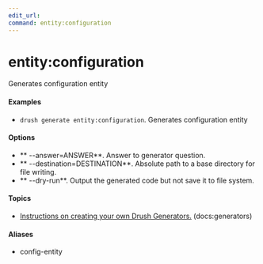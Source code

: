 ```yaml
---
edit_url: 
command: entity:configuration
---
```

# entity:configuration

Generates configuration entity

#### Examples

- <code>drush generate entity:configuration</code>. Generates configuration entity

#### Options

- ** --answer=ANSWER**. Answer to generator question.
- ** --destination=DESTINATION**. Absolute path to a base directory for file writing.
- ** --dry-run**. Output the generated code but not save it to file system.

#### Topics

- [Instructions on creating your own Drush Generators.](../../vendor/drush/drush/docs/generators.md) (docs:generators)

#### Aliases

- config-entity

